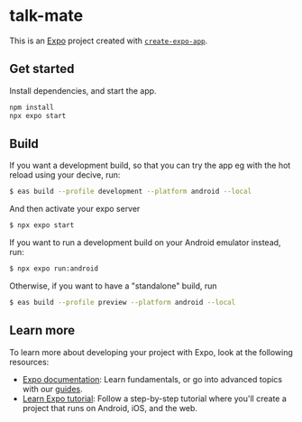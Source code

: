 # talk-mate

This is an [Expo](https://expo.dev) project created with [`create-expo-app`](https://www.npmjs.com/package/create-expo-app).

## Get started

Install dependencies, and start the app.

```bash
npm install
npx expo start
```

## Build

If you want a development build, so that you can try the app eg with the hot reload using your decive, run:

```bash 
$ eas build --profile development --platform android --local
```

And then activate your expo server
```bash
$ npx expo start
```

If you want to run a development build on your Android emulator instead, run:
```bash
$ npx expo run:android
```

Otherwise, if you want to have a "standalone" build, run 

```bash
$ eas build --profile preview --platform android --local
```

## Learn more

To learn more about developing your project with Expo, look at the following resources:

- [Expo documentation](https://docs.expo.dev/): Learn fundamentals, or go into advanced topics with our [guides](https://docs.expo.dev/guides).
- [Learn Expo tutorial](https://docs.expo.dev/tutorial/introduction/): Follow a step-by-step tutorial where you'll create a project that runs on Android, iOS, and the web.
